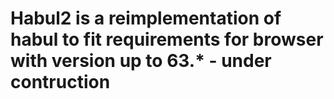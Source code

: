 # Habul2 is a reimplementation of habul to fit requirements for browser with version up to 63.* - under contruction
